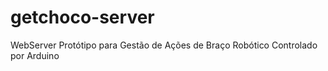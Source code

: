 # getchoco-server
WebServer Protótipo para Gestão de Ações de Braço Robótico Controlado por Arduino
